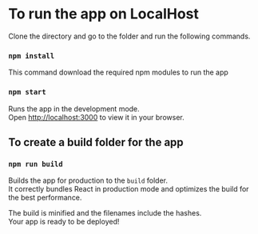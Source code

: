 # To run the app on LocalHost 

Clone the directory and go to the folder and run the following commands.

### `npm install`

This command download the required npm modules to run the app

### `npm start`

Runs the app in the development mode.\
Open [http://localhost:3000](http://localhost:3000) to view it in your browser.

## To create a build folder for the app

### `npm run build`

Builds the app for production to the `build` folder.\
It correctly bundles React in production mode and optimizes the build for the best performance.

The build is minified and the filenames include the hashes.\
Your app is ready to be deployed!
